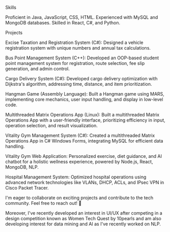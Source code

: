 
Skills

Proficient in Java, JavaScript, CSS, HTML.
Experienced with MySQL and MongoDB databases.
Skilled in React, C#, and Python.

Projects

Excise Taxation and Registration System (C#): Designed a vehicle registration system with unique numbers and annual tax calculations.

Bus Point Management System (C++): Developed an OOP-based student point management system for registration, route selection, fee slip generation, and admin control.

Cargo Delivery System (C#): Developed cargo delivery optimization with Dijkstra's algorithm, addressing time, distance, and item prioritization.

Hangman Game (Assembly Language): Built a Hangman game using MARS, implementing core mechanics, user input handling, and display in low-level code.

Multithreaded Matrix Operations App (Linux): Built a multithreaded Matrix Operations App with a user-friendly interface, prioritizing efficiency in input, operation selection, and result visualization.

Vitality Gym Management System (C#): Created a multithreaded Matrix Operations App in C# Windows Forms, integrating MySQL for efficient data handling.

Vitality Gym Web Application: Personalized exercise, diet guidance, and AI chatbot for a holistic wellness experience, powered by Node.js, React, MongoDB, NLP.

Hospital Management System: Optimized hospital operations using advanced network technologies like VLANs, DHCP, ACLs, and IPsec VPN in Cisco Packet Tracer.

I'm eager to collaborate on exciting projects and contribute to the tech community. Feel free to reach out! 🌟

<!--

Connect with me:

📧 Email: eimanasir12@gmail.com
📱 Phone: 0335-0039418
-->

Moreover, I've recently developed an interest in UI/UX after competing in a design competition known as Women Tech Quest by 10pearls and am also developing interest for data mining and AI as I've recently worked on NLP.
